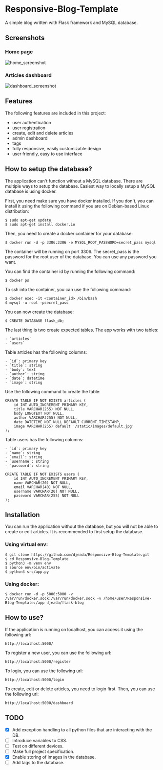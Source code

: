 # Responsive-Blog-Template
A simple blog written with Flask framework and MySQL database.

## Screenshots

### Home page

![home_screenshot](https://github.com/djeada/Responsive-Blog-Template/blob/main/resources/home_screenshot.png)

### Articles dashboard

![dashboard_screenshot](https://github.com/djeada/Responsive-Blog-Template/blob/main/resources/dashboard_screenshot.png)


## Features

The following features are included in this project:

* user authentication
* user registration
* create, edit and delete articles
* admin dashboard
* tags
* fully responsive, easily customizable design
* user friendly, easy to use interface

## How to setup the database?

The application can't function without a MySQL database. There are multiple ways to setup the database. Easiest way to locally setup a MySQL database is using docker.

First, you need make sure you have docker installed. If you don't, you can install it using the following command if you are on Debian-based Linux distribution:

    $ sudo apt-get update
    $ sudo apt-get install docker.io

Then, you need to create a docker container for your database:

    $ docker run -d -p 3306:3306 -e MYSQL_ROOT_PASSWORD=secret_pass mysql

The container will be running on port 3306. The secret_pass is the password for the root user of the database. You can use any password you want.

You can find the container id by running the following command:

    $ docker ps

To ssh into the container, you can use the following command:

    $ docker exec -it <container_id> /bin/bash
    $ mysql -u root -psecret_pass

You can now create the database:

    $ CREATE DATABASE flask_db;

The last thing is two create expected tables. The app works with two tables:

    - `articles`
    - `users`

Table articles has the following columns:

    - `id`: primary key
    - `title`: string
    - `body`: text
    - `author`: string
    - `date`: datetime
    - `image`: string

Use the following command to create the table:

```MySQL
CREATE TABLE IF NOT EXISTS articles (
    id INT AUTO_INCREMENT PRIMARY KEY,
    title VARCHAR(255) NOT NULL,
    body LONGTEXT NOT NULL,
    author VARCHAR(255) NOT NULL,
    date DATETIME NOT NULL DEFAULT CURRENT_TIMESTAMP,
    image VARCHAR(255) default '/static/images/default.jpg'
);
```

Table users has the following columns:

    - `id`: primary key
    - `name`: string
    - `email`: string
    - `username`: string
    - `password`: string

```MySQL
CREATE TABLE IF NOT EXISTS users (
    id INT AUTO_INCREMENT PRIMARY KEY,
    name VARCHAR(20) NOT NULL,
    email VARCHAR(40) NOT NULL,
    username VARCHAR(20) NOT NULL,
    password VARCHAR(255) NOT NULL
);
```

## Installation
 
You can run the application without the database, but you will not be able to create or edit articles. It is recommended to first setup the database.

### Using virtual env:
 
    $ git clone https://github.com/djeada/Responsive-Blog-Template.git
    $ cd Responsive-Blog-Template
    $ python3 -m venv env
    $ source env/bin/activate
    $ python3 src/app.py

### Using docker:

    $ docker run -d -p 5000:5000 -v /var/run/docker.sock:/var/run/docker.sock -v /home/user/Responsive-Blog-Template:/app djeada/flask-blog

## How to use?

If the application is running on localhost, you can access it using the following url:

    http://localhost:5000/

To register a new user, you can use the following url:

    http://localhost:5000/register

To login, you can use the following url:

    http://localhost:5000/login

To create, edit or delete articles, you need to login first. Then, you can use the following url:

    http://localhost:5000/dashboard

## TODO

- [x] Add exception handling to all python files that are interacting with the DB.
- [ ] Introduce variables to CSS.
- [ ] Test on different devices.
- [ ] Make full project specification.
- [x] Enable storing of images in the database.
- [ ] Add tags to the database.
